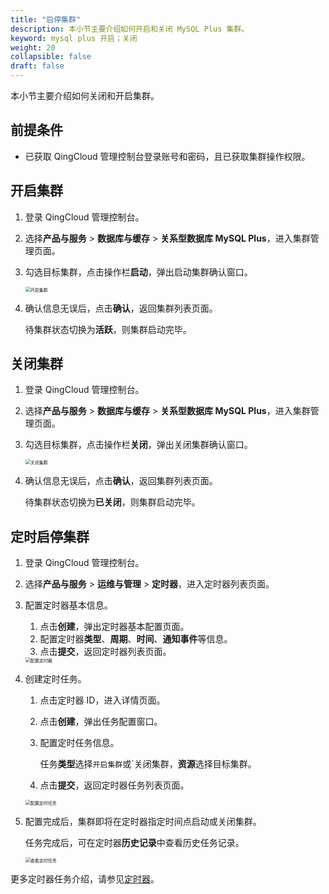 ```yaml
---
title: "启停集群"
description: 本小节主要介绍如何开启和关闭 MySQL Plus 集群。 
keyword: mysql plus 开启；关闭
weight: 20
collapsible: false
draft: false
---
```




本小节主要介绍如何关闭和开启集群。

## 前提条件

- 已获取 QingCloud 管理控制台登录账号和密码，且已获取集群操作权限。

## 开启集群

1. 登录 QingCloud 管理控制台。
2. 选择**产品与服务** > **数据库与缓存** > **关系型数据库 MySQL Plus**，进入集群管理页面。
3. 勾选目标集群，点击操作栏**启动**，弹出启动集群确认窗口。

   <img src="../../../_images/running_cluster.png" alt="开启集群" style="zoom:50%;" />

4. 确认信息无误后，点击**确认**，返回集群列表页面。

   待集群状态切换为**活跃**，则集群启动完毕。

## 关闭集群

1. 登录 QingCloud 管理控制台。
2. 选择**产品与服务** > **数据库与缓存** > **关系型数据库 MySQL Plus**，进入集群管理页面。
3. 勾选目标集群，点击操作栏**关闭**，弹出关闭集群确认窗口。

   <img src="../../../_images/off_cluster.png" alt="关闭集群" style="zoom:50%;" />

4. 确认信息无误后，点击**确认**，返回集群列表页面。

   待集群状态切换为**已关闭**，则集群启动完毕。

## 定时启停集群

1. 登录 QingCloud 管理控制台。
2. 选择**产品与服务** > **运维与管理** > **定时器**，进入定时器列表页面。
3. 配置定时器基本信息。
   
   1. 点击**创建**，弹出定时器基本配置页面。
   2. 配置定时器**类型**、**周期**、**时间**、**通知事件**等信息。
   3. 点击**提交**，返回定时器列表页面。

    <img src="../../../_images/timer.png" alt="配置定时器" style="zoom:50%;" />

4. 创建定时任务。
   
   1. 点击定时器 ID，进入详情页面。
   2. 点击**创建**，弹出任务配置窗口。
   3. 配置定时任务信息。
   
      任务**类型**选择`开启集群`或`关闭集群，**资源**选择目标集群。

   4. 点击**提交**，返回定时器任务列表页面。
   
   <img src="../../../_images/timer_task.png" alt="配置定时任务" style="zoom:50%;" />

5. 配置完成后，集群即将在定时器指定时间点启动或关闭集群。

   任务完成后，可在定时器**历史记录**中查看历史任务记录。
 
   <img src="../../../_images/timer_task_list.png" alt="查看定时任务" style="zoom:50%;" />

更多定时器任务介绍，请参见[定时器](../../../../../operation/tools/manual/scheduler/)。
